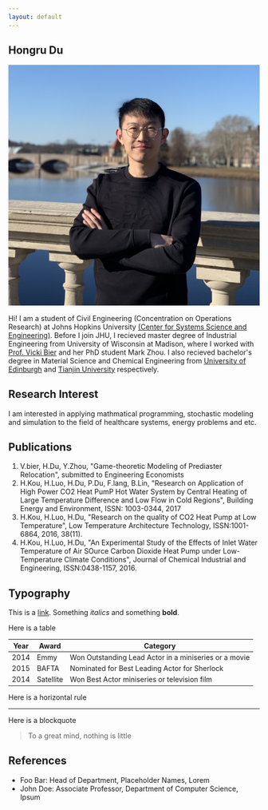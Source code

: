 ```yaml
---
layout: default
---
```


## Hongru Du

<img class="profile-picture" src="hdpicture.jpg">

Hi! I am a student of Civil Engineering (Concentration on Operations Research) at Johns Hopkins University [(Center for Systems Science and Engineering)](https://engineering.jhu.edu/civil/research/systems/). Before I join JHU, I recieved master degree of Industrial Engineering from University of Wisconsin at Madison, where I worked with [Prof. Vicki Bier](https://directory.engr.wisc.edu/ie/faculty/bier_vicki) and her PhD student Mark Zhou. I also recieved bachelor's degree in Material Science and Chemical Engineering from [University of Edinburgh](https://www.ed.ac.uk/) and [Tianjin University](http://www.tju.edu.cn/english/) respectively. 


## Research Interest

I am interested in applying mathmatical programming, stochastic modeling and simulation to the field of healthcare systems, energy problems and etc. 

## Publications
1. V.bier, H.Du, Y.Zhou, "Game-theoretic Modeling of Prediaster Relocation", submitted to Engineering Economists
2. H.Kou, H.Luo, H.Du, P.Du, F.lang, B.Lin, "Research on Application of High Power CO2 Heat PumP Hot Water System by Central Heating of Large Temperature Difference and Low Flow in Cold Regions", Building Energy and Environment, ISSN: 1003-0344, 2017
3. H.Kou, H.Luo, H.Du, "Research on the quality of CO2 Heat Pump at Low Temperature", Low Temperature Architecture Technology, ISSN:1001-6864, 2016, 38(11).
4. H.Kou, H.Luo, H.Du, "An Experimental Study of the Effects of Inlet Water Temperature of Air SOurce Carbon Dioxide Heat Pump under Low-Temperature Climate Conditions", Journal of Chemical Industrial and Engineering, ISSN:0438-1157, 2016.

## Typography

This is a [link](http://google.com). Something *italics* and something **bold**.

Here is a table

Year | Award | Category
-----|-------|--------
2014 | Emmy  | Won Outstanding Lead Actor in a miniseries or a movie
2015 | BAFTA | Nominated for Best Leading Actor for Sherlock
2014 | Satellite | Won Best Actor miniseries or television film

Here is a horizontal rule

---

Here is a blockquote

> To a great mind, nothing is little

## References

* Foo Bar: Head of Department, Placeholder Names, Lorem
* John Doe: Associate Professor, Department of Computer Science, Ipsum
